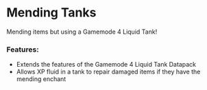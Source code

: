 # Mending Tanks<!--$headerTitle--><!--$pmc:delete-->

Mending items but using a Gamemode 4 Liquid Tank! <!--$pmc:headerSize-->

### Features:
- Extends the features of the Gamemode 4 Liquid Tank Datapack
- Allows XP fluid in a tank to repair damaged items if they have the mending enchant
